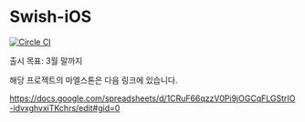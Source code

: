 # Swish-iOS 

[![Circle CI](https://circleci.com/gh/kwosu87/Swish-iOS/tree/develop.svg?style=svg&circle-token=e520700a316cc47d1a8b3802f920f3f297e43341)](https://circleci.com/gh/kwosu87/Swish-iOS/tree/develop)

출시 목표: 3월 말까지

해당 프로젝트의 마엘스톤은 다음 링크에 있습니다.

https://docs.google.com/spreadsheets/d/1CRuF66qzzV0Pi9jOGCqFLGStrIO-idvxghvxiTKchrs/edit#gid=0
